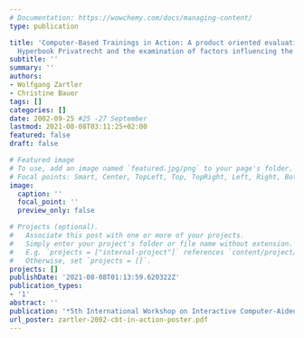 ```yaml
---
# Documentation: https://wowchemy.com/docs/managing-content/
type: publication

title: 'Computer-Based Trainings in Action: A product oriented evaluation of the CBT
  Hyperbook Privatrecht and the examination of factors influencing the use of CBTs'
subtitle: ''
summary: ''
authors:
- Wolfgang Zartler
- Christine Bauer
tags: []
categories: []
date: 2002-09-25 #25 -27 September
lastmod: 2021-08-08T03:11:25+02:00
featured: false
draft: false

# Featured image
# To use, add an image named `featured.jpg/png` to your page's folder.
# Focal points: Smart, Center, TopLeft, Top, TopRight, Left, Right, BottomLeft, Bottom, BottomRight.
image:
  caption: ''
  focal_point: ''
  preview_only: false

# Projects (optional).
#   Associate this post with one or more of your projects.
#   Simply enter your project's folder or file name without extension.
#   E.g. `projects = ["internal-project"]` references `content/project/deep-learning/index.md`.
#   Otherwise, set `projects = []`.
projects: []
publishDate: '2021-08-08T01:13:59.620322Z'
publication_types:
- '1'
abstract: ''
publication: '*5th International Workshop on Interactive Computer-Aided Learning*'
url_poster: zartler-2002-cbt-in-action-poster.pdf
---
```

